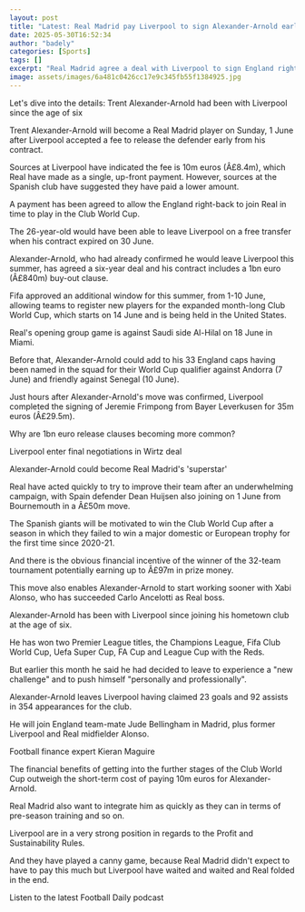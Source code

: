```yaml
---
layout: post
title: "Latest: Real Madrid pay Liverpool to sign Alexander-Arnold early"
date: 2025-05-30T16:52:34
author: "badely"
categories: [Sports]
tags: []
excerpt: "Real Madrid agree a deal with Liverpool to sign England right-back Trent Alexander-Arnold."
image: assets/images/6a481c0426cc17e9c345fb55f1384925.jpg
---
```


Let's dive into the details: Trent Alexander-Arnold had been with Liverpool since the age of six

Trent Alexander-Arnold will become a Real Madrid player on Sunday, 1 June after Liverpool accepted a fee to release the defender early from his contract.

Sources at Liverpool have indicated the fee is 10m euros (Â£8.4m), which Real have made as a single, up-front payment. However, sources at the Spanish club have suggested they have paid a lower amount.

A payment has been agreed to allow the England right-back to join Real in time to play in the Club World Cup.

The 26-year-old would have been able to leave Liverpool on a free transfer when his contract expired on 30 June.

Alexander-Arnold, who had already confirmed he would leave Liverpool this summer, has agreed a six-year deal and his contract includes a 1bn euro (Â£840m) buy-out clause.

Fifa approved an additional window for this summer, from 1-10 June, allowing teams to register new players for the expanded month-long Club World Cup, which starts on 14 June and is being held in the United States.

Real's opening group game is against Saudi side Al-Hilal on 18 June in Miami.

Before that, Alexander-Arnold could add to his 33 England caps having been named in the squad for their World Cup qualifier against Andorra (7 June) and friendly against Senegal (10 June).

Just hours after Alexander-Arnold's move was confirmed, Liverpool completed the signing of Jeremie Frimpong from Bayer Leverkusen for 35m euros (Â£29.5m).

Why are 1bn euro release clauses becoming more common?

Liverpool enter final negotiations in Wirtz deal

Alexander-Arnold could become Real Madrid's 'superstar'

Real have acted quickly to try to improve their team after an underwhelming campaign, with Spain defender Dean Huijsen also joining on 1 June from Bournemouth in a Â£50m move.

The Spanish giants will be motivated to win the Club World Cup after a season in which they failed to win a major domestic or European trophy for the first time since 2020-21.

And there is the obvious financial incentive of the winner of the 32-team tournament potentially earning up to Â£97m in prize money.

This move also enables Alexander-Arnold to start working sooner with Xabi Alonso, who has succeeded Carlo Ancelotti as Real boss.

Alexander-Arnold has been with Liverpool since joining his hometown club at the age of six.

He has won two Premier League titles, the Champions League, Fifa Club World Cup, Uefa Super Cup, FA Cup and League Cup with the Reds.

But earlier this month he said he had decided to leave to experience a "new challenge" and to push himself "personally and professionally".

Alexander-Arnold leaves Liverpool having claimed 23 goals and 92 assists in 354 appearances for the club.

He will join England team-mate Jude Bellingham in Madrid, plus former Liverpool and Real midfielder Alonso.

Football finance expert Kieran Maguire

The financial benefits of getting into the further stages of the Club World Cup outweigh the short-term cost of paying 10m euros for Alexander-Arnold.

Real Madrid also want to integrate him as quickly as they can in terms of pre-season training and so on.

Liverpool are in a very strong position in regards to the Profit and Sustainability Rules.

And they have played a canny game, because Real Madrid didn't expect to have to pay this much but Liverpool have waited and waited and Real folded in the end.

Listen to the latest Football Daily podcast

